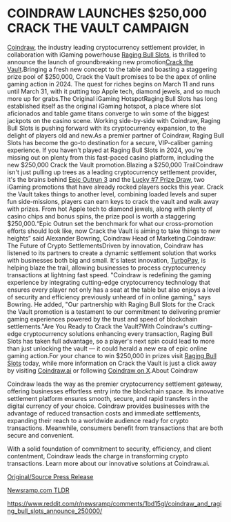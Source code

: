# COINDRAW LAUNCHES $250,000 CRACK THE VAULT CAMPAIGN

[Coindraw](http://www.coindraw.ai), the industry leading cryptocurrency settlement provider, in collaboration with iGaming powerhouse [Raging Bull Slots](https://www.ragingbullslots.com/), is thrilled to announce the launch of groundbreaking new promotion[Crack the Vault](https://ragingbullslots.com/crack-the-vault/).Bringing a fresh new concept to the table and boasting a staggering prize pool of $250,000, Crack the Vault promises to be the apex of online gaming action in 2024. The quest for riches begins on March 11 and runs until March 31, with it putting top Apple tech, diamond jewels, and so much more up for grabs.The Original iGaming HotspotRaging Bull Slots has long established itself as the original iGaming hotspot, a place where slot aficionados and table game titans converge to win some of the biggest jackpots on the casino scene. Working side-by-side with Coindraw, Raging Bull Slots is pushing forward with its cryptocurrency expansion, to the delight of players old and new.As a premier partner of Coindraw, Raging Bull Slots has become the go-to destination for a secure, VIP-caliber gaming experience. If you haven't played at Raging Bull Slots in 2024, you're missing out on plenty from this fast-paced casino platform, including the new $250,000 Crack the Vault promotion.[](https://ragingbullslots.com/crack-the-vault/)Blazing a $250,000 TrailCoindraw isn't just pulling up trees as a leading cryptocurrency settlement provider, it's the brains behind [Epic Outrun 3](https://www.slotsofvegas.com/epic-outrun-3/) and the [Lucky #7 Prize Draw](http://www.planet7casino.com/luckynumber7/), two iGaming promotions that have already rocked players socks this year. Crack the Vault takes things to another level, combining loaded levels and super fun side-missions, players can earn keys to crack the vault and walk away with prizes. From hot Apple tech to diamond jewels, along with plenty of casino chips and bonus spins, the prize pool is worth a staggering $250,000.“Epic Outrun set the benchmark for what our cross-promotion efforts should look like, now Crack the Vault is aiming to take things to new heights” said Alexander Bowring, Coindraw Head of Marketing.[](https://ragingbullslots.com/crack-the-vault/)Coindraw: The Future of Crypto SettlementsDriven by innovation, Coindraw has listened to its partners to create a dynamic settlement solution that works with businesses both big and small. It's latest innovation, [TurboPay](https://coindraw.ai/turbopay/), is helping blaze the trail, allowing businesses to process cryptocurrency transactions at lightning fast speed. "Coindraw is redefining the gaming experience by integrating cutting-edge cryptocurrency technology that ensures every player not only has a seat at the table but also enjoys a level of security and efficiency previously unheard of in online gaming," says Bowring. He added, "Our partnership with Raging Bull Slots for the Crack the Vault promotion is a testament to our commitment to delivering premier gaming experiences powered by the trust and speed of blockchain settlements."Are You Ready to Crack the Vault?With Coindraw's cutting-edge cryptocurrency solutions enhancing every transaction, Raging Bull Slots has taken full advantage, so a player's next spin could lead to more than just unlocking the vault — it could herald a new era of epic online gaming action.For your chance to win $250,000 in prizes visit [Raging Bull Slots](https://ragingbullslots.com/crack-the-vault/) today, while more information on Crack the Vault is just a click away by visiting [Coindraw.ai](https://coindraw.ai/crack-the-vault-raging-bull-win-250000) or following [Coindraw on X](https://twitter.com/coindraw_ai).About Coindraw

Coindraw leads the way as the premier cryptocurrency settlement gateway, offering businesses effortless entry into the blockchain space. Its innovative settlement platform ensures smooth, secure, and rapid transfers in the digital currency of your choice. Coindraw provides businesses with the advantage of reduced transaction costs and immediate settlements, expanding their reach to a worldwide audience ready for crypto transactions. Meanwhile, consumers benefit from transactions that are both secure and convenient.

With a solid foundation of commitment to security, efficiency, and client contentment, Coindraw leads the charge in transforming crypto transactions. Learn more about our innovative solutions at Coindraw.ai. 

[Original/Source Press Release](https://blockchainwire.io/press-release/coindraw-launches-250000-crack-the-vault-campaign)
                    

[Newsramp.com TLDR](None) 

https://www.reddit.com/r/newsramp/comments/1bd15gl/coindraw_and_raging_bull_slots_announce_250000/